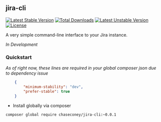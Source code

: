 ## jira-cli

[![Latest Stable Version](https://poser.pugx.org/chaseconey/jira-cli/v/stable)](https://packagist.org/packages/chaseconey/jira-cli) [![Total Downloads](https://poser.pugx.org/chaseconey/jira-cli/downloads)](https://packagist.org/packages/chaseconey/jira-cli) [![Latest Unstable Version](https://poser.pugx.org/chaseconey/jira-cli/v/unstable)](https://packagist.org/packages/chaseconey/jira-cli) [![License](https://poser.pugx.org/chaseconey/jira-cli/license)](https://packagist.org/packages/chaseconey/jira-cli)

A very simple command-line interface to your Jira instance.

*In Development*

### Quickstart

*As of right now, these lines are required in your global composer json due to dependency issue*

```json
	{
		"minimum-stability": "dev",
		"prefer-stable": true
	}
```

* Install globally via composer

`composer global require chaseconey/jira-cli:~0.0.1`

